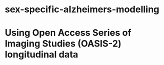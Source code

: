 # sex-specific-alzheimers-modelling
# Using Open Access Series of Imaging Studies (OASIS-2) longitudinal data 
